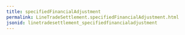 ```yaml
---
title: specifiedFinancialAdjustment
permalink: LineTradeSettlement.specifiedFinancialAdjustment.html
jsonid: linetradesettlement_specifiedfinancialadjustment
---
```

